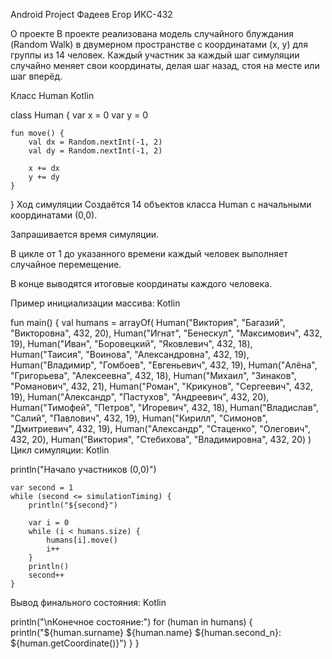 Android Project
Фадеев Егор ИКС-432

О проекте
В проекте реализована модель случайного блуждания (Random Walk) в двумерном пространстве с координатами (x, y) для группы из 14 человек. Каждый участник за каждый шаг симуляции случайно меняет свои координаты, делая шаг назад, стоя на месте или шаг вперёд.

Класс Human
Kotlin

class Human {
    var x = 0
    var y = 0

    fun move() {
        val dx = Random.nextInt(-1, 2)
        val dy = Random.nextInt(-1, 2)

        x += dx
        y += dy
    }
}
Ход симуляции
Создаётся 14 объектов класса Human с начальными координатами (0,0).

Запрашивается время симуляции.

В цикле от 1 до указанного времени каждый человек выполняет случайное перемещение.

В конце выводятся итоговые координаты каждого человека.

Пример инициализации массива:
Kotlin

fun main() {
    val humans = arrayOf(
        Human("Виктория", "Багазий", "Викторовна", 432, 20),
        Human("Игнат", "Бенескул", "Максимович", 432, 19),
        Human("Иван", "Боровецкий", "Яковлевич", 432, 18),
        Human("Таисия", "Воинова", "Александровна", 432, 19),
        Human("Владимир", "Гомбоев", "Евгеньевич", 432, 19),
        Human("Алёна", "Григорьева", "Алексеевна", 432, 18),
        Human("Михаил", "Зинаков", "Романович", 432, 21),
        Human("Роман", "Крикунов", "Сергеевич", 432, 19),
        Human("Александр", "Пастухов", "Андреевич", 432, 20),
        Human("Тимофей", "Петров", "Игоревич", 432, 18),
        Human("Владислав", "Салий", "Павлович", 432, 19),
        Human("Кирилл", "Симонов", "Дмитриевич", 432, 19),
        Human("Александр", "Стаценко", "Олегович", 432, 20),
        Human("Виктория", "Стебихова", "Владимировна", 432, 20)
    )
Цикл симуляции:
Kotlin

println("Начало участников (0,0)")

    var second = 1
    while (second <= simulationTiming) {
        println("${second}")

        var i = 0
        while (i < humans.size) {
            humans[i].move()
            i++
        }
        println()
        second++
    }
Вывод финального состояния:
Kotlin

println("\nКонечное состояние:")
    for (human in humans) {
        println("${human.surname} ${human.name} ${human.second_n}: ${human.getCoordinate()}")
    }
}
